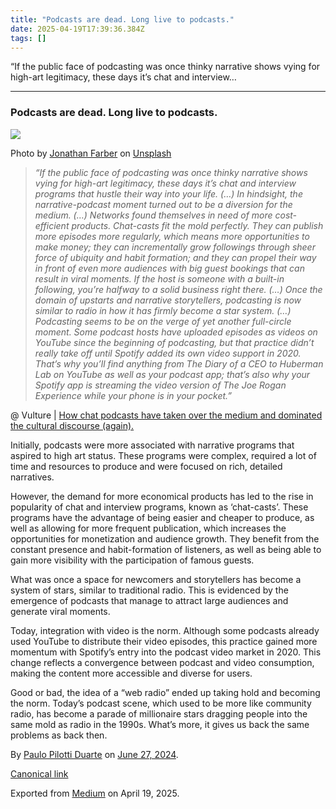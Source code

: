 ```yaml
---
title: "Podcasts are dead. Long live to podcasts."
date: 2025-04-19T17:39:36.384Z
tags: []
---
```


“If the public face of podcasting was once thinky narrative shows vying for high-art legitimacy, these days it’s chat and interview…

* * *

### Podcasts are dead. Long live to podcasts.

![](https://cdn-images-1.medium.com/max/800/0*OCacBhOzUyoPl-Zi)

Photo by [Jonathan Farber](https://unsplash.com/@farber?utm_source=medium&utm_medium=referral) on [Unsplash](https://unsplash.com?utm_source=medium&utm_medium=referral)

> _“If the public face of podcasting was once thinky narrative shows vying for high-art legitimacy, these days it’s chat and interview programs that hustle their way into your life. (…) In hindsight, the narrative-podcast moment turned out to be a diversion for the medium. (…) Networks found themselves in need of more cost-efficient products. Chat-casts fit the mold perfectly. They can publish more episodes more regularly, which means more opportunities to make money; they can incrementally grow followings through sheer force of ubiquity and habit formation; and they can propel their way in front of even more audiences with big guest bookings that can result in viral moments. If the host is someone with a built-in following, you’re halfway to a solid business right there. (…) Once the domain of upstarts and narrative storytellers, podcasting is now similar to radio in how it has firmly become a star system. (…) Podcasting seems to be on the verge of yet another full-circle moment. Some podcast hosts have uploaded episodes as videos on YouTube since the beginning of podcasting, but that practice didn’t really take off until Spotify added its own video support in 2020. That’s why you’ll find anything from The Diary of a CEO to Huberman Lab on YouTube as well as your podcast app; that’s also why your Spotify app is streaming the video version of The Joe Rogan Experience while your phone is in your pocket.”_

@ Vulture | [How chat podcasts have taken over the medium and dominated the cultural discourse (again).](https://www.vulture.com/article/chat-podcasts-boom-call-her-daddy-smartless.html)

Initially, podcasts were more associated with narrative programs that aspired to high art status. These programs were complex, required a lot of time and resources to produce and were focused on rich, detailed narratives.

However, the demand for more economical products has led to the rise in popularity of chat and interview programs, known as ‘chat-casts’. These programs have the advantage of being easier and cheaper to produce, as well as allowing for more frequent publication, which increases the opportunities for monetization and audience growth. They benefit from the constant presence and habit-formation of listeners, as well as being able to gain more visibility with the participation of famous guests.

What was once a space for newcomers and storytellers has become a system of stars, similar to traditional radio. This is evidenced by the emergence of podcasts that manage to attract large audiences and generate viral moments.

Today, integration with video is the norm. Although some podcasts already used YouTube to distribute their video episodes, this practice gained more momentum with Spotify’s entry into the podcast video market in 2020. This change reflects a convergence between podcast and video consumption, making the content more accessible and diverse for users.

Good or bad, the idea of a “web radio” ended up taking hold and becoming the norm. Today’s podcast scene, which used to be more like community radio, has become a parade of millionaire stars dragging people into the same mold as radio in the 1990s. What’s more, it gives us back the same problems as back then.

By [Paulo Pilotti Duarte](https://medium.com/@paulopilotti) on [June 27, 2024](https://medium.com/p/d6b51ab55dc5).

[Canonical link](https://medium.com/@paulopilotti/podcasts-are-dead-long-live-to-podcasts-d6b51ab55dc5)

Exported from [Medium](https://medium.com) on April 19, 2025.